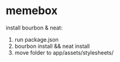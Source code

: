 # memebox

install bourbon & neat:
1. run package.json
2. bourbon install && neat install
3. move folder to app/assets/stylesheets/
